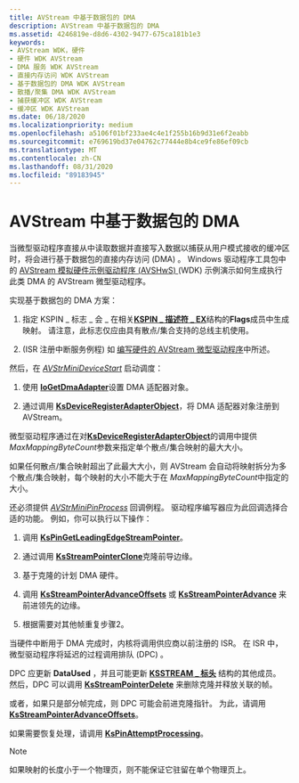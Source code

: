 ```yaml
---
title: AVStream 中基于数据包的 DMA
description: AVStream 中基于数据包的 DMA
ms.assetid: 4246819e-d8d6-4302-9477-675ca181b1e3
keywords:
- AVStream WDK，硬件
- 硬件 WDK AVStream
- DMA 服务 WDK AVStream
- 直接内存访问 WDK AVStream
- 基于数据包的 DMA WDK AVStream
- 散播/聚集 DMA WDK AVStream
- 捕获缓冲区 WDK AVStream
- 缓冲区 WDK AVStream
ms.date: 06/18/2020
ms.localizationpriority: medium
ms.openlocfilehash: a5106f01bf233ae4c4e1f255b16b9d31e6f2eabb
ms.sourcegitcommit: e769619bd37e04762c77444e8b4ce9fe86ef09cb
ms.translationtype: MT
ms.contentlocale: zh-CN
ms.lasthandoff: 08/31/2020
ms.locfileid: "89183945"
---
```

# <a name="packet-based-dma-in-avstream"></a>AVStream 中基于数据包的 DMA

当微型驱动程序直接从中读取数据并直接写入数据以捕获从用户模式接收的缓冲区时，将会进行基于数据包的直接内存访问 (DMA) 。 Windows 驱动程序工具包中的 [AVStream 模拟硬件示例驱动程序 (AVSHwS) ](/samples/microsoft/windows-driver-samples/avstream-simulated-hardware-sample-driver-avshws/) (WDK) 示例演示如何生成执行此类 DMA 的 AVStream 微型驱动程序。

实现基于数据包的 DMA 方案：

1. 指定 KSPIN \_ 标志 \_ 会 \_ 在相关[**KSPIN \_ 描述符 \_ EX**](/windows-hardware/drivers/ddi/ks/ns-ks-_kspin_descriptor_ex)结构的**Flags**成员中生成映射。 请注意，此标志仅应由具有散点/集合支持的总线主机使用。

1.  (ISR 注册中断服务例程) 如 [编写硬件的 AVStream 微型驱动程序](writing-avstream-minidrivers-for-hardware.md)中所述。

然后，在 [*AVStrMiniDeviceStart*](/windows-hardware/drivers/ddi/ks/nc-ks-pfnksdevicepnpstart) 启动调度：

1. 使用 [**IoGetDmaAdapter**](/windows-hardware/drivers/ddi/wdm/nf-wdm-iogetdmaadapter)设置 DMA 适配器对象。

1. 通过调用 [**KsDeviceRegisterAdapterObject**](/windows-hardware/drivers/ddi/ks/nf-ks-ksdeviceregisteradapterobject)，将 DMA 适配器对象注册到 AVStream。

微型驱动程序通过在对[**KsDeviceRegisterAdapterObject**](/windows-hardware/drivers/ddi/ks/nf-ks-ksdeviceregisteradapterobject)的调用中提供*MaxMappingByteCount*参数来指定单个散点/集合映射的最大大小。

如果任何散点/集合映射超出了此最大大小，则 AVStream 会自动将映射拆分为多个散点/集合映射，每个映射的大小不能大于在 *MaxMappingByteCount*中指定的大小。

还必须提供 [*AVStrMiniPinProcess*](/windows-hardware/drivers/ddi/ks/nc-ks-pfnkspin) 回调例程。 驱动程序编写器应为此回调选择合适的功能。 例如，你可以执行以下操作：

1. 调用 [**KsPinGetLeadingEdgeStreamPointer**](/windows-hardware/drivers/ddi/ks/nf-ks-kspingetleadingedgestreampointer)。

1. 通过调用 [**KsStreamPointerClone**](/windows-hardware/drivers/ddi/ks/nf-ks-ksstreampointerclone)克隆前导边缘。

1. 基于克隆的计划 DMA 硬件。

1. 调用 [**KsStreamPointerAdvanceOffsets**](/windows-hardware/drivers/ddi/ks/nf-ks-ksstreampointeradvanceoffsets) 或 [**KsStreamPointerAdvance**](/windows-hardware/drivers/ddi/ks/nf-ks-ksstreampointeradvance) 来前进领先的边缘。

1. 根据需要对其他帧重复步骤2。

当硬件中断用于 DMA 完成时，内核将调用供应商以前注册的 ISR。 在 ISR 中，微型驱动程序将延迟的过程调用排队 (DPC) 。

DPC 应更新 **DataUsed** ，并且可能更新 [**KSSTREAM \_ 标头**](/windows-hardware/drivers/ddi/ks/ns-ks-ksstream_header) 结构的其他成员。 然后，DPC 可以调用 [**KsStreamPointerDelete**](/windows-hardware/drivers/ddi/ks/nf-ks-ksstreampointerdelete) 来删除克隆并释放关联的帧。

或者，如果只是部分帧完成，则 DPC 可能会前进克隆指针。 为此，请调用 [**KsStreamPointerAdvanceOffsets**](/windows-hardware/drivers/ddi/ks/nf-ks-ksstreampointeradvanceoffsets)。

如果需要恢复处理，请调用 [**KsPinAttemptProcessing**](/windows-hardware/drivers/ddi/ks/nf-ks-kspinattemptprocessing)。

> [!NOTE]
> 如果映射的长度小于一个物理页，则不能保证它驻留在单个物理页上。